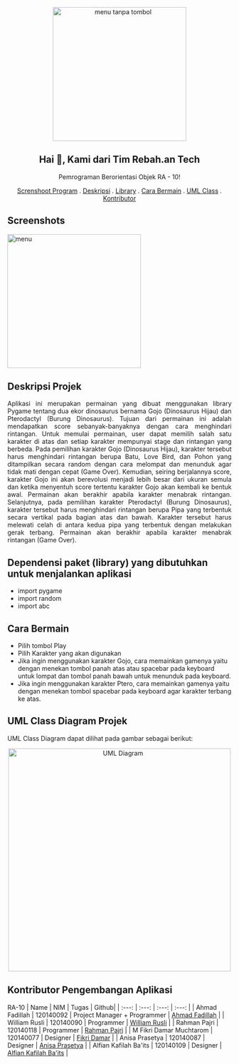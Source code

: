 <p align="center">
   <img alt="menu tanpa tombol" src="https://user-images.githubusercontent.com/100473334/170396076-1fad50af-a235-4fcf-816b-e4698ba7d379.png" width="300">
<h2 align="center">Hai 👋, Kami dari Tim Rebah.an Tech</h2>
 <p align="center">Pemrograman Berorientasi Objek RA - 10!</p>
</p>
<p align="center">
    <a href="https://github.com/AhmadFadillah12/Rebah.an-tech#screenshots">Screnshoot Program</a>
    .
    <a href="https://github.com/AhmadFadillah12/Rebah.an-tech#deskripsi-projek">Deskripsi</a>
    .
    <a href="https://github.com/AhmadFadillah12/Rebah.an-tech#dependensi-paket-library-yang-dibutuhkan-untuk-menjalankan-aplikasi">Library</a>
    .
    <a href="https://github.com/AhmadFadillah12/Rebah.an-tech#cara-bermain">Cara Bermain</a>
    .
    <a href="https://github.com/AhmadFadillah12/Rebah.an-tech#uml-class-diagram-projek">UML Class</a> 
    .
    <a href="https://github.com/AhmadFadillah12/Rebah.an-tech#kontributor-pengembangan-aplikasi">Kontributor</a> 
</p> 


## Screenshots
<img alt="menu" src="https://user-images.githubusercontent.com/99014018/171454822-42d699d2-0f7d-4f59-b60e-a895c9c159b0.png"  width="300">

## Deskripsi Projek
<p align="justify">
Aplikasi ini merupakan permainan yang dibuat menggunakan library Pygame tentang dua ekor dinosaurus bernama Gojo (Dinosaurus Hijau) dan Pterodactyl (Burung Dinosaurus). Tujuan dari permainan ini adalah mendapatkan score sebanyak-banyaknya dengan cara menghindari rintangan. Untuk memulai permainan, user dapat memilih salah satu karakter di atas dan setiap karakter mempunyai stage dan rintangan yang berbeda. Pada pemilihan karakter Gojo (Dinosaurus Hijau), karakter tersebut harus menghindari rintangan berupa Batu, Love Bird, dan Pohon yang ditampilkan secara random dengan cara melompat dan menunduk agar tidak mati dengan cepat (Game Over). Kemudian, seiring berjalannya score, karakter Gojo ini akan berevolusi menjadi lebih besar dari ukuran semula dan ketika menyentuh score tertentu karakter Gojo akan kembali ke bentuk awal. Permainan akan berakhir apabila karakter menabrak rintangan. Selanjutnya, pada pemilihan karakter Pterodactyl (Burung Dinosaurus), karakter tersebut harus menghindari rintangan berupa Pipa yang terbentuk secara vertikal pada bagian atas dan bawah. Karakter tersebut harus melewati celah di antara kedua pipa yang terbentuk dengan melakukan gerak terbang. Permainan akan berakhir apabila karakter menabrak rintangan (Game Over).
</p>  

## Dependensi paket (library) yang dibutuhkan untuk menjalankan aplikasi
- import pygame
- import random
- import abc

## Cara Bermain
- Pilih tombol Play  
- Pilih Karakter yang akan digunakan
- Jika ingin menggunakan karakter Gojo, cara memainkan gamenya yaitu dengan menekan tombol panah atas atau spacebar pada keyboard untuk lompat dan tombol panah bawah untuk menunduk pada keyboard.
- Jika ingin menggunakan karakter Ptero, cara memainkan gamenya yaitu dengan menekan tombol spacebar pada keyboard agar karakter terbang ke atas.

## UML Class Diagram Projek
UML Class Diagram dapat dilihat pada gambar sebagai berikut:
<p align="center">
<img alt="UML Diagram" src="https://user-images.githubusercontent.com/64588557/171326379-8eb65fa9-4bd2-4427-9cbe-d5deca0e4648.jpeg" width="500">


## Kontributor Pengembangan Aplikasi
RA-10
| Name | NIM | Tugas | Github|
| :---: | :---: | :---: | :---: |
| Ahmad Fadillah                  | 120140092 | Project Manager + Programmer                    | [Ahmad Fadillah](https://github.com/AhmadFadillah12)      |
| William Rusli                   | 120140090 | Programmer                    | [William Rusli](https://github.com/ShorterOyster)           |
| Rahman Pajri                    | 120140118 | Programmer                    | [Rahman Pajri](https://github.com/rahmanfajri)            |
| M Fikri Damar Muchtarom         | 120140077 | Designer                      | [Fikri Damar](https://github.com/fikdum)                  |
| Anisa Prasetya                  | 120140087 | Designer                      | [Anisa Prasetya](https://github.com/anisaprsty)           |
| Alfian Kafilah Ba'its           | 120140109 | Designer                      | [Alfian Kafilah Ba'its](https://github.com/alfiannnas)    |

